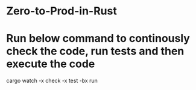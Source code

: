 # Zero-to-Prod-in-Rust

# Run below command to continously check the code, run tests and then execute the code
cargo watch -x check -x test -bx run